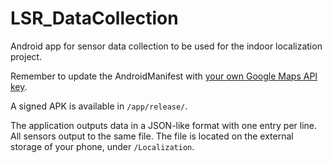 # LSR_DataCollection

Android app for sensor data collection to be used for the indoor localization project.

Remember to update the AndroidManifest with [your own Google Maps API key](https://developers.google.com/maps/documentation/android-api/signup).

A signed APK is available in `/app/release/`.

The application outputs data in a JSON-like format with one entry per line. All sensors output to the same file. The file is located on the external storage of your phone, under `/Localization`.

